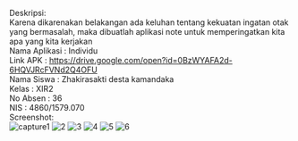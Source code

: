 Deskripsi:<br>
Karena dikarenakan belakangan ada keluhan tentang kekuatan ingatan otak yang bermasalah, maka dibuatlah aplikasi note untuk memperingatkan kita apa yang kita kerjakan<br>
Nama Aplikasi : Individu <br>
Link APK : <href>https://drive.google.com/open?id=0BzWYAFA2d-6HQVJRcFVNd2Q4OFU</href><br>
Nama Siswa : Zhakirasakti desta kamandaka<br>
Kelas : XIR2<br>
No Absen : 36<br>
NIS : 4860/1579.070<br>
Screenshot:<br>
![capture1](https://user-images.githubusercontent.com/22295695/27033500-c6951b2a-4fa3-11e7-8464-02c54495d067.PNG)
![2](https://user-images.githubusercontent.com/22295695/27033504-c69935ca-4fa3-11e7-9aa2-ca0761d7b33c.PNG)
![3](https://user-images.githubusercontent.com/22295695/27033499-c694952e-4fa3-11e7-8cde-15cc3636f7ca.PNG)
![4](https://user-images.githubusercontent.com/22295695/27033502-c695dbc8-4fa3-11e7-9440-ea06e73c7650.PNG)
![5](https://user-images.githubusercontent.com/22295695/27033501-c6954190-4fa3-11e7-8cb3-e5e44011d48d.PNG)
![6](https://user-images.githubusercontent.com/22295695/27033503-c6960d82-4fa3-11e7-8db9-d8fe6d1187bd.PNG)



